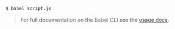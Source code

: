 ```sh
$ babel script.js
```

<blockquote class="babel-callout babel-callout-info">
  <p>
    For full documentation on the Babel CLI see the <a href={{ "/docs/usage/cli/" | prepend: site.baseurl }}>usage docs</a>.
  </p>
</blockquote>
